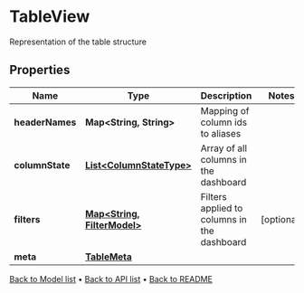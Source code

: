 

# TableView

Representation of the table structure

## Properties

| Name | Type | Description | Notes |
|------------ | ------------- | ------------- | -------------|
|**headerNames** | **Map&lt;String, String&gt;** | Mapping of column ids to aliases |  |
|**columnState** | [**List&lt;ColumnStateType&gt;**](ColumnStateType.md) | Array of all columns in the dashboard |  |
|**filters** | [**Map&lt;String, FilterModel&gt;**](FilterModel.md) | Filters applied to columns in the dashboard |  [optional] |
|**meta** | [**TableMeta**](TableMeta.md) |  |  |



[Back to Model list](../README.md#documentation-for-models) &#8226; [Back to API list](../README.md#documentation-for-api-endpoints) &#8226; [Back to README](../README.md)


